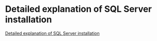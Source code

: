 # Detailed explanation of SQL Server installation
[Detailed explanation of SQL Server installation](https://aiwithcloud.com/2022/09/19/detailed_explanation_of_sql_server_installation/)